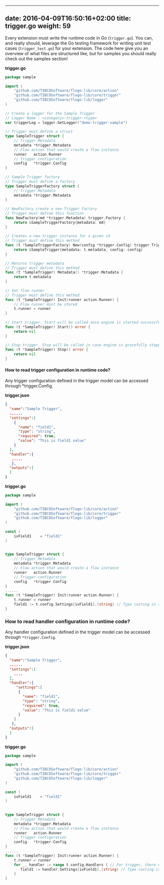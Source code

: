 
---
date: 2016-04-09T16:50:16+02:00
title: trigger.go
weight: 59
---

Every extension must write the runtime code in Go (`trigger.go`). You can, and really should, leverage the Go testing framework for writing unit test cases (`trigger_test.go`) for your extension. The code here give you an overview of what files are structured like, but for samples you should really check out the samples section!

**trigger.go**
```go
package sample
 
import (
    "github.com/TIBCOSoftware/flogo-lib/core/action"
    "github.com/TIBCOSoftware/flogo-lib/core/trigger"
    "github.com/TIBCOSoftware/flogo-lib/logger"
)
 
// Create a logger for the Sample Trigger
// Logger Name : <category>-trigger-<type>
var triggerLog = logger.GetLogger("demo-trigger-sample")
 
// Trigger must define a struct
type SampleTrigger struct {
    // Trigger Metadata
    metadata *trigger.Metadata
    // Flow action that would create a flow instance
    runner   action.Runner
    // Trigger configuration
    config   *trigger.Config
}
 
// Sample Trigger factory
// Trigger must define a factory
type SampleTriggerFactory struct {
    // Trigger Metadata
    metadata *trigger.Metadata
}
 
// NewFactory create a new Trigger factory
// Trigger must define this function
func NewFactory(md *trigger.Metadata) trigger.Factory {
    return &SampleTriggerFactory{metadata: md}
}
 
// Creates a new trigger instance for a given id
// Trigger must define this method
func (t *SampleTriggerFactory) New(config *trigger.Config) trigger.Trigger {
    return &SampleTrigger{metadata: t.metadata, config: config}
}
 
// Returns trigger metadata
// Trigger must define this method
func (t *SampleTrigger) Metadata() *trigger.Metadata {
    return t.metadata
}
 
// Set flow runner
// Trigger must define this method
func (t *SampleTrigger) Init(runner action.Runner) {
    // Flow runner must be stored
    t.runner = runner
}
 
// Start trigger. Start will be called once engine is started successfully.
func (t *SampleTrigger) Start() error {
    return nil
}
 
// Stop trigger. Stop will be called in case engine is gracefully stopped.
func (t *SampleTrigger) Stop() error {
    return nil
}
```

#### How to read trigger configuration in runtime code?
Any trigger configuration defined in the trigger model can be accessed through *trigger.Config.

**trigger.json**
```json
{
  "name":"Sample Trigger",
  ......
  "settings":[
    {
      "name": "field1",
      "type": "string",
      "required": true,
      "value": "This is field1 value"
    }
  ],
  "handler":{
   .....
   },
  "outputs":[
  ]
}
```
**trigger.go**
```go
package sample
 
import (
    "github.com/TIBCOSoftware/flogo-lib/core/action"
    "github.com/TIBCOSoftware/flogo-lib/core/trigger"
    "github.com/TIBCOSoftware/flogo-lib/logger"
)
 
const (
    ivField1    = "field1"
)
 
 
type SampleTrigger struct {
    // Trigger Metadata
    metadata *trigger.Metadata
    // Flow action that would create a flow instance
    runner   action.Runner
    // Trigger configuration
    config   *trigger.Config
}
......
func (t *SampleTrigger) Init(runner action.Runner) {
    t.runner = runner
    field1 := t.config.Settings[ivField1].(string) // Type casting is required
}
```
### How to read handler configuration in runtime code?
Any handler configuration defined in the trigger model can be accessed through `*trigger.Config`.

**trigger.json**
```json
{
  "name":"Sample Trigger",
  ......
  "settings":[
    ....
  ],
  "handler":{
     "settings":[
      {
        "name": "field1",
        "type": "string",
        "required": true,
        "value": "This is field1 value"
      }
    ]
   },
  "outputs":[
  ]
}
```
**trigger.go**
```go
package sample
 
import (
    "github.com/TIBCOSoftware/flogo-lib/core/action"
    "github.com/TIBCOSoftware/flogo-lib/core/trigger"
    "github.com/TIBCOSoftware/flogo-lib/logger"
)
 
const (
    ivField1    = "field1"
)
 
 
type SampleTrigger struct {
    // Trigger Metadata
    metadata *trigger.Metadata
    // Flow action that would create a flow instance
    runner   action.Runner
    // Trigger configuration
    config   *trigger.Config
}
......
func (t *SampleTrigger) Init(runner action.Runner) {
    t.runner = runner
    for _, handler := range t.config.Handlers { // For trigger, there would be one or more handlers
       field1 := handler.Settings[ivField1].(string) // Type casting is required
    }
}
```